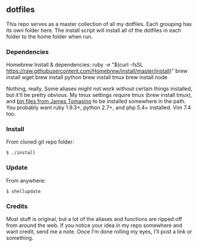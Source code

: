 ## dotfiles ##

This repo serves as a master collection of all my dotfiles. Each grouping has its own folder here. The install script will install all of the dotfiles in each folder to the home folder when run.

### Dependencies ###

Homebrew Install & dependencies:
ruby -e "$(curl -fsSL https://raw.githubusercontent.com/Homebrew/install/master/install)"
brew install wget
brew install python
brew install tmux
brew install node


Nothing, really. Some aliases might not work without certain things installed, but it'll be pretty obvious. My tmux settings require tmux (brew install tmux), and [bin files from James Tomasino](https://github.com/jamestomasino/bin) to be installed somewhere in the path. You probably want ruby 1.9.3+, python 2.7+, and php 5.4+ installed. Vim 7.4 too. 

### Install ###

From cloned git repo folder:

    $ ./install

### Update ###

From anywhere:

    $ shellupdate
   
### Credits ####

Most stuff is original, but a lot of the aliases and functions are ripped off from around the web. If you notice your idea in my repo somewhere and want credit, send me a note. Once I'm done rolling my eyes, I'll post a link or something.

